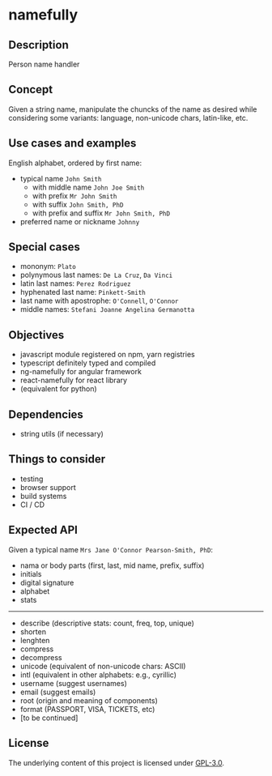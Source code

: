 # namefully

## Description

Person name handler

## Concept

Given a string name, manipulate the chuncks of the name as desired while
considering some variants: language, non-unicode chars, latin-like, etc.

## Use cases and examples

English alphabet, ordered by first name:

- typical name `John Smith`
  - with middle name `John Joe Smith`
  - with prefix `Mr John Smith`
  - with suffix `John Smith, PhD`
  - with prefix and suffix `Mr John Smith, PhD`
- preferred name or nickname `Johnny`

## Special cases

- mononym:  `Plato`
- polynymous last names: `De La Cruz`, `Da Vinci`
- latin last names: `Perez Rodriguez`
- hyphenated last name: `Pinkett-Smith`
- last name with apostrophe: `O'Connell`, `O'Connor`
- middle names: `Stefani Joanne Angelina Germanotta`

## Objectives

- javascript module registered on npm, yarn registries
- typescript definitely typed and compiled
- ng-namefully for angular framework
- react-namefully for react library
- (equivalent for python)

## Dependencies

- string utils (if necessary)

## Things to consider

- testing
- browser support
- build systems
- CI / CD

## Expected API

Given a typical name `Mrs Jane O'Connor Pearson-Smith, PhD`:

- nama or body parts (first, last, mid name, prefix, suffix)
- initials
- digital signature
- alphabet
- stats

---

- describe (descriptive stats: count, freq, top, unique)
- shorten
- lenghten
- compress
- decompress
- unicode (equivalent of non-unicode chars: ASCII)
- intl (equivalent in other alphabets: e.g., cyrillic)
- username (suggest usernames)
- email (suggest emails)
- root (origin and meaning of components)
- format (PASSPORT, VISA, TICKETS, etc)
- [to be continued]

## License

The underlying content of this project is licensed under [GPL-3.0](LICENSE).

